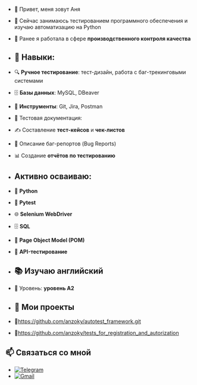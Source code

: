 - 👋 Привет, меня зовут Аня
- 👀 Сейчас занимаюсь тестированием программного обеспечения и изучаю автоматизацию на Python
- 💾 Ранее я работала в сфере **производственного контроля качества**
- ## 🔧 Навыки:
- 🔍 **Ручное тестирование**: тест-дизайн, работа с баг-трекинговыми системами
- 🗄 **Базы данных**: MySQL, DBeaver
- 📂 **Инструменты**: Git, Jira, Postman
- 📑 Тестовая документация: 
- ✍ Составление **тест-кейсов** и **чек-листов**  
- 🐞 Описание баг-репортов (Bug Reports)  
- 📊 Создание **отчётов по тестированию**
- ## Активно осваиваю:
- 🐍 **Python** 
- 🧪 **Pytest**
- 🌐 **Selenium WebDriver**  
- 🗄 **SQL**
- 📄 **Page Object Model (POM)**
- 🐍 **API-тестирование**
- ## 📚 Изучаю английский  
- 🎯 Уровень: **уровень A2**

- ## 📌 Мои проекты
- 🔹https://github.com/anzoky/autotest_framework.git
- 🔹https://github.com/anzoky/tests_for_registration_and_autorization

## 📫 Связаться со мной  
- [![Telegram](https://img.shields.io/badge/Telegram-26A5E4?style=for-the-badge&logo=telegram&logoColor=white)](https://t.me/anzoky)
- [![Gmail](https://img.shields.io/badge/Email-D14836?style=for-the-badge&logo=gmail&logoColor=white)](mailto:kimanzo2000@gmail.com)  
